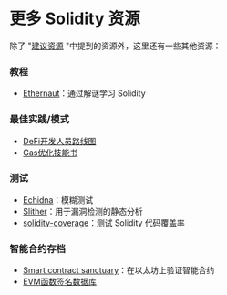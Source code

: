 # 更多 Solidity 资源

除了 "[建议资源](./) "中提到的资源外，这里还有一些其他资源：

### **教程**

* [Ethernaut](https://ethernaut.openzeppelin.com/)：通过解谜学习 Solidity

### **最佳实践/模式**

* [DeFi开发人员路线图](https://github.com/OffcierCia/DeFi-Developer-Road-Map)
* [Gas优化技能书](https://www.rareskills.io/post/gas-optimization)

### **测试**

* [Echidna](https://github.com/crytic/echidna)：模糊测试
* [Slither](https://github.com/crytic/slither)：用于漏洞检测的静态分析
* [solidity-coverage](https://github.com/sc-forks/solidity-coverage/tree/master)：测试 Solidity 代码覆盖率

### **智能合约存档**

* [Smart contract sanctuary](https://github.com/tintinweb/smart-contract-sanctuary)：在以太坊上验证智能合约
* [EVM函数签名数据库](https://www.4byte.directory/)
